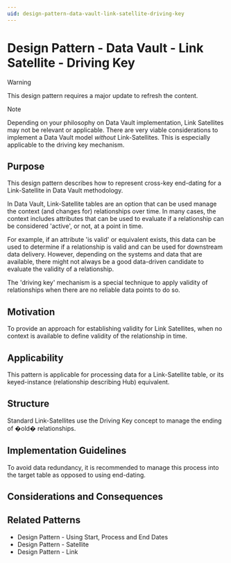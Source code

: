 ```yaml
---
uid: design-pattern-data-vault-link-satellite-driving-key
---
```


# Design Pattern - Data Vault - Link Satellite - Driving Key

> [!WARNING]
> This design pattern requires a major update to refresh the content.

> [!NOTE]
> Depending on your philosophy on Data Vault implementation, Link Satellites may not be relevant or applicable.
> There are very viable considerations to implement a Data Vault model *without* Link-Satellites.
> This is especially applicable to the driving key mechanism.

## Purpose

This design pattern describes how to represent cross-key end-dating for a Link-Satellite in Data Vault methodology.

In Data Vault, Link-Satellite tables are an option that can be used manage the context (and changes for) relationships over time. In many cases, the context includes attributes that can be used to evaluate if a relationship can be considered 'active', or not, at a point in time.

For example, if an attribute 'is valid' or equivalent exists, this data can be used to determine if a relationship is valid and can be used for downstream data delivery. However, depending on the systems and data that are available, there might not always be a good data-driven candidate to evaluate the validity of a relationship.

The 'driving key' mechanism is a special technique to apply validity of relationships when there are no reliable data points to do so.

## Motivation

To provide an approach for establishing validity for Link Satellites, when no context is available to define validity of the relationship in time.

## Applicability

This pattern is applicable for processing data for a Link-Satellite table, or its keyed-instance (relationship describing Hub) equivalent.

## Structure

Standard Link-Satellites use the Driving Key concept to manage the ending of �old� relationships.

## Implementation Guidelines

To avoid data redundancy, it is recommended to manage this process into the target table as opposed to using end-dating.

## Considerations and Consequences

## Related Patterns

* Design Pattern - Using Start, Process and End Dates
* Design Pattern - Satellite
* Design Pattern - Link
